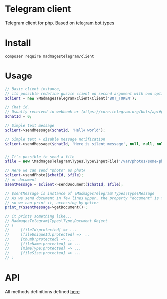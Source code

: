 # Telegram client

Telegram client for php. Based on [telegram bot types](https://github.com/madmagestelegram/Types)

# Install
`composer require madmagestelegram/client`

# Usage

```php
// Basic client instance,
// its possible redefine guzzle client on second argument with own options, if necessary
$client = new \MadmagesTelegram\Client\Client('BOT_TOKEN');

// Chat id.
// Usually received in webhook or (https://core.telegram.org/bots/api#getupdates)
$chatId = 0;

// Simple text message
$client->sendMessage($chatId, 'Hello world');

// Simple text + disable message notification
$client->sendMessage($chatId, 'Here is silent message', null, null, null, true);


// It`s possible to send a file
$file = new \MadmagesTelegram\Types\Type\InputFile('/var/photos/some-photo.jpg');

// Here we can send "photo" as photo
$client->sendPhoto($chatId, $file);
// or document
$sentMessage = $client->sendDocument($chatId, $file);

// $sentMessage is instance of \MadmagesTelegram\Types\Type\Message
// As we send document in few lines upper, the property "document" is filled in returned message,
// so we can print it, accessing by getter
print_r($sentMessage->getDocument());

// it prints something like...
// MadmagesTelegram\Types\Type\Document Object
// (
//     [fileId:protected] => ...
//     [fileUniqueId:protected] => ...
//     [thumb:protected] => ...
//     [fileName:protected] => ...
//     [mimeType:protected] => ...
//     [fileSize:protected] => ...
// )

```

# API
All methods definitions defined [here](https://github.com/madmagestelegram/Types/blob/master/src/TypedClient.php)